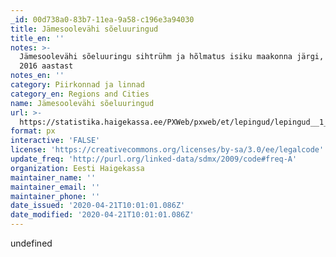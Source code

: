 ```yaml
---
_id: 00d738a0-83b7-11ea-9a58-c196e3a94030
title: Jämesoolevähi sõeluuringud
title_en: ''
notes: >-
  Jämesoolevähi sõeluuringu sihtrühm ja hõlmatus isiku maakonna järgi, alates
  2016 aastast
notes_en: ''
category: Piirkonnad ja linnad
category_en: Regions and Cities
name: Jämesoolevähi sõeluuringud
url: >-
  https://statistika.haigekassa.ee/PXWeb/pxweb/et/lepingud/lepingud__1_ennetus__S%c3%b5eluuringud/EN45.px/?rxid=a325f15f-bcfa-4097-8d98-b937f087acca
format: px
interactive: 'FALSE'
license: 'https://creativecommons.org/licenses/by-sa/3.0/ee/legalcode'
update_freq: 'http://purl.org/linked-data/sdmx/2009/code#freq-A'
organization: Eesti Haigekassa
maintainer_name: ''
maintainer_email: ''
maintainer_phone: ''
date_issued: '2020-04-21T10:01:01.086Z'
date_modified: '2020-04-21T10:01:01.086Z'
---
```

undefined
